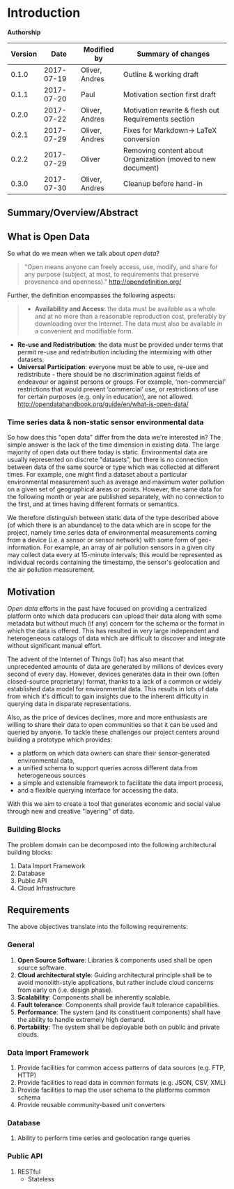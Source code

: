 # Introduction

**Authorship**

|Version|Date|Modified by|Summary of changes|
|-------|----|-----------|------------------|
| 0.1.0 | 2017-07-19 | Oliver, Andres | Outline & working draft |
| 0.1.1 | 2017-07-20 | Paul | Motivation section first draft |
| 0.2.0 | 2017-07-22 | Oliver, Andres | Motivation rewrite & flesh out Requirements section |
| 0.2.1 | 2017-07-29 | Oliver, Andres | Fixes for Markdown-> LaTeX conversion |
| 0.2.2 | 2017-07-29 | Oliver | Removing content about Organization (moved to new document) |
| 0.3.0 | 2017-07-30 | Oliver, Andres | Cleanup before hand-in |


## Summary/Overview/Abstract



## What is Open Data

So what do we mean when we talk about *open data*?

> "Open means anyone can freely access, use, modify, and share for any purpose (subject, at most, to requirements that preserve provenance and openness)."
http://opendefinition.org/

Further, the definition encompasses the following aspects:

> * **Availability and Access**: the data must be available as a whole and at no more than a reasonable reproduction cost, preferably by downloading over the Internet. The data must also be available in a convenient and modifiable form.
* **Re-use and Redistribution**: the data must be provided under terms that permit re-use and redistribution including the intermixing with other datasets.
* **Universal Participation**: everyone must be able to use, re-use and redistribute - there should be no discrimination against fields of endeavour or against persons or groups. For example, ‘non-commercial’ restrictions that would prevent ‘commercial’ use, or restrictions of use for certain purposes (e.g. only in education), are not allowed.
http://opendatahandbook.org/guide/en/what-is-open-data/


### Time series data & non-static sensor environmental data

So how does this "open data" differ from the data we're interested in? The simple answer is the lack of the time dimension in existing data. The large majority of open data out there today is static. Environmental data are usually represented on discrete "datasets", but there is no connection between data of the same source or type which was collected at different times. For example, one might find a dataset about a particular environmental measurement such as average and maximum water pollution on a given set of geographical areas or points. However, the same data for the following month or year are published separately, with no connection to the first, and at times having different formats or semantics.

We therefore distinguish between static data of the type described above (of which there is an abundance) to the data which are in scope for the project, namely time series data of environmental measurements coming from a device (i.e. a sensor or sensor network) with some form of geo-information. For example, an array of air pollution sensors in a given city may collect data every at 15-minute intervals; this would be represented as individual records containing the timestamp, the sensor's geolocation and the air pollution measurement.


## Motivation

*Open data* efforts in the past have focused on providing a centralized platform onto which data producers can upload their data along with some metadata but without much (if any) concern for the schema or the format in which the data is offered. This has resulted in very large independent and heterogeneous catalogs of data which are difficult to discover and integrate without significant manual effort.

The advent of the Internet of Things (IoT) has also meant that unprecedented amounts of data are generated by millions of devices every second of every day. However, devices generates data in their own (often closed-source proprietary) format, thanks to a lack of a common or widely established data model for environmental data. This results in lots of data from which it's difficult to gain insights due to the inherent difficulty in querying data in disparate representations.

Also, as the price of devices declines, more and more enthusiasts are willing to share their data to open communities so that it can be used and queried by anyone. To tackle these challenges our project centers around building a prototype which provides:

* a platform on which data owners can share their sensor-generated environmental data,
* a unified schema to support queries across different data from heterogeneous sources
* a simple and extensible framework to facilitate the data import process,
* and a flexible querying interface for accessing the data.

With this we aim to create a tool that generates economic and social value through new and creative "layering" of data.


### Building Blocks

The problem domain can be decomposed into the following architectural building blocks:

1. Data Import Framework
1. Database
1. Public API
1. Cloud Infrastructure


## Requirements

The above objectives translate into the following requirements:


### General

1. **Open Source Software**: Libraries & components used shall be open source software.
1. **Cloud architectural style**: Guiding architectural principle shall be to avoid monolith-style applications, but rather include cloud concerns from early on (i.e. design phase).
1. **Scalability**: Components shall be inherently scalable.
1. **Fault tolerance**: Components shall provide fault tolerance capabilities.
1. **Performance**: The system (and its constituent components) shall have the ability to handle extremely high demand.
1. **Portability**: The system shall be deployable both on public and private clouds.


### Data Import Framework

1. Provide facilities for common access patterns of data sources (e.g. FTP, HTTP)
1. Provide facilities to read data in common formats (e.g. JSON, CSV, XML)
1. Provide facilities to map the user schema to the platforms common schema
1. Provide reusable community-based unit converters


### Database

1. Ability to perform time series and geolocation range queries


### Public API

1. RESTful
    * Stateless
